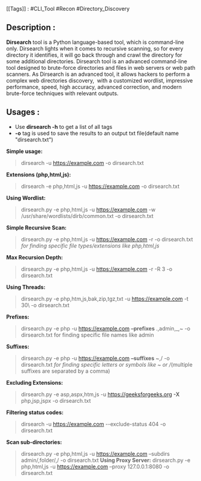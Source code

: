 [[Tags]] : #CLI_Tool #Recon #Directory_Discovery 

## Description :

**Dirsearch** tool is a Python language-based tool, which is command-line only. Dirsearch lights when it comes to recursive scanning, so for every directory it identifies, it will go back through and crawl the directory for some additional directories. Dirsearch tool is an advanced command-line tool designed to brute-force directories and files in web servers or web path scanners. As Dirsearch is an advanced tool, it allows hackers to perform a complex web directories discovery,  with a customized wordlist, impressive performance, speed, high accuracy, advanced correction, and modern brute-force techniques with relevant outputs.

## Usages :

- Use **dirsearch -h** to get a list of all tags
- **-o** tag is used to save the results to an output txt file(default name "dirsearch.txt")

**Simple usage:**
>dirsearch -u https://example.com -o dirsearch.txt

**Extensions (php,html,js):**
>dirsearch -e php,html,js -u https://example.com -o dirsearch.txt

**Using Wordlist:**
>dirsearch.py -e php,html,js -u https://example.com -w /usr/share/wordlists/dirb/common.txt -o dirsearch.txt

**Simple Recursive Scan:**
>dirsearch.py -e php,html,js -u https://example.com -r -o dirsearch.txt
>*for finding specific file types/extensions like php,html,js*

**Max Recursion Depth:**
>dirsearch.py -e php,html,js -u https://example.com -r -R 3 -o dirsearch.txt

**Using Threads:**
>dirsearch.py -e php,htm,js,bak,zip,tgz,txt -u https://example.com -t 30\ -o dirsearch.txt


**Prefixes:**
>dirsearch.py -e php -u https://example.com **–prefixes** .,admin,_,~ -o dirsearch.txt
>for finding specific file names like admin

**Suffixes:**
>dirsearch.py -e php -u https://example.com **–suffixes** ~,/ -o dirsearch.txt
>*for finding specific letters or symbols like ~ or /*(multiple suffixes are separated by a comma)

**Excluding Extensions:**
>dirsearch.py -e asp,aspx,htm,js -u https://geeksforgeeks.org **-X** php,jsp,jspx -o dirsearch.txt

**Filtering status codes:**
>dirsearch -u https://example.com --exclude-status 404 -o dirsearch.txt

**Scan sub-directories:**
> dirsearch.py -e php,html,js -u https://example.com –subdirs admin/,folder/,/ -o dirsearch.txt
**Using Proxy Server:**
>dirsearch.py -e php,html,js -u https://example.com –proxy 127.0.0.1:8080 -o dirsearch.txt




